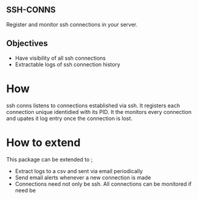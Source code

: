 ## SSH-CONNS

Register and monitor ssh connections in your server.

## Objectives

- Have visibility of all ssh connections
- Extractable logs of ssh connection history


# How

ssh conns listens to connections established via ssh. It registers each connection unique identidied with
its PID. It the monitors every connection and upates it log entry once the connection is lost.

# How to extend

This package can be extended to ;

 - Extract logs to a csv and sent via email periodically
 - Send email alerts whenever a new connection is made
 - Connections need not only be ssh. All connections can be monitored if need be
 